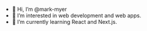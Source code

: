 - 👋 Hi, I’m @mark-myer
- 👀 I’m interested in web development and web apps.
- 🌱 I’m currently learning React and Next.js.
<!---
mark-myer/mark-myer is a ✨ special ✨ repository because its `README.md` (this file) appears on your GitHub profile.
You can click the Preview link to take a look at your changes.
--->
